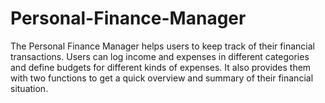 # Personal-Finance-Manager
The Personal Finance Manager helps users to keep track of their financial transactions. Users can log  income and expenses in different categories and define budgets for different kinds of expenses. It  also provides them with two functions to get a quick overview and summary of their financial  situation.
